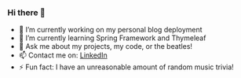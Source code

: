 
### Hi there 👋

- 🔭 I’m currently working on my personal blog deployment
- 🌱 I’m currently learning Spring Framework and Thymeleaf
- 💬 Ask me about my projects, my code, or the beatles!
- 📫 Contact me on: [LinkedIn](https://www.linkedin.com/in/rocco-paccione-0359561bb/)
- ⚡ Fun fact: I have an unreasonable amount of random music trivia!
<!--
**roccopaccione/roccopaccione** is a ✨ _special_ ✨ repository because its `README.md` (this file) appears on your GitHub profile.
